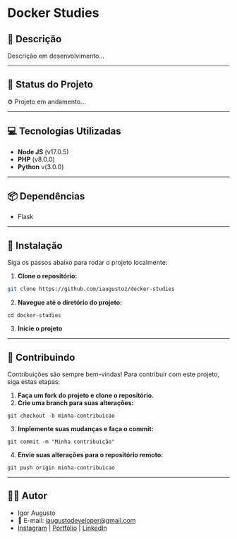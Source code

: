 #  Docker Studies

## 📜 **Descrição**

Descrição em desenvolvimento...

---

## 🚀 **Status do Projeto**

⚙️ Projeto em andamento...

---

## 💻 **Tecnologias Utilizadas**

- **Node JS** (v17.0.5)
- **PHP** (v8.0.0)
- **Python** v(3.0.0)

---

## 📦 **Dependências**
- Flask

---

## 🔧 **Instalação**

Siga os passos abaixo para rodar o projeto localmente:

1. **Clone o repositório:**

```bash
git clone https://github.com/iaugustoz/docker-studies
```

2. **Navegue até o diretório do projeto:**

```
cd docker-studies
```

3. **Inicie o projeto**

---

## 🤝 Contribuindo

Contribuições são sempre bem-vindas! Para contribuir com este projeto, siga estas etapas:

1. **Faça um fork do projeto e clone o repositório.**
2. **Crie uma branch para suas alterações:**

```
git checkout -b minha-contribuicao
```

3. **Implemente suas mudanças e faça o commit:**

```
git commit -m "Minha contribuição"
```

4. **Envie suas alterações para o repositório remoto:**

```
git push origin minha-contribuicao
```

---

## 👨‍💻 Autor

- Igor Augusto
- 📧 E-mail: iaugustodeveloper@gmail.com
- [Instagram](https://www.instagram.com/iaugusto__/) | [Portfólio](https://iaugusto.vercel.app/) | [LinkedIn](https://www.linkedin.com/in/igorbrz/)

